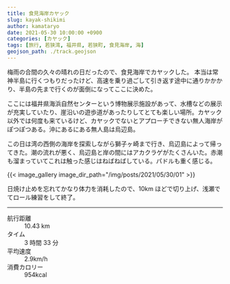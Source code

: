 ```yaml
---
title: 食見海岸カヤック
slug: kayak-shikimi
author: kamataryo
date: 2021-05-30 10:00:00 +0900
categories: [カヤック]
tags: [旅行, 若狭湾, 福井県, 若狭町, 食見海岸, 海]
geojson_path: ./track.geojson
---
```


梅雨の合間の久々の晴れの日だったので、食見海岸でカヤックした。
本当は常神半島に行くつもりだったけど、高速を乗り過ごして引き返す途中に通りかかかり、半島の先まで行くのが面倒になってここに決めた。

ここには福井県海浜自然センターという博物展示施設があって、水槽などの展示が充実していたり、崖沿いの遊歩道があったりしてとても楽しい場所。カヤック以外では何度も来ているけど、カヤックでないとアプローチできない無人海岸がぽつぽつある。沖にあるにある無人島は烏辺島。

この日は湾の西側の海岸を探索しながら獅子ヶ崎まで行き、烏辺島によって帰ってきた。潮の流れが悪く、烏辺島と岸の間にはアカクラゲがたくさんいた。赤潮も溜まっていてこれは触った感じはねばねばしている。パドルも重く感じる。

{{< image_gallery image_dir_path="/img/posts/2021/05/30/01" >}}

日焼け止めを忘れてかなり体力を消耗したので、10km ほどで切り上げ、浅瀬でてロール練習をして終了。

---
<dl>
<dt>航行距離</dt><dd>10.43 km</dd>
<dt>タイム</dt><dd>3 時間 33 分</dd>
<dt>平均速度</dt><dd>2.9km/h</dd>
<dt>消費カロリー</dt><dd>954kcal</dd>
</dl>

